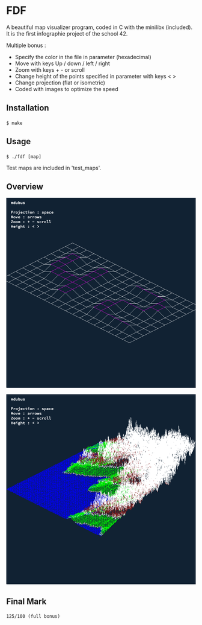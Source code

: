 # FDF

A beautiful map visualizer program, coded in C with the minilibx (included).
It is the first infographie project of the school 42. 

Multiple bonus :
* Specify the color in the file in parameter (hexadecimal)
* Move with keys Up / down / left / right
* Zoom with keys + - or scroll
* Change height of the points specified in parameter with keys < > 
* Change projection (flat or isometric)
* Coded with images to optimize the speed

## Installation

`$ make`

## Usage

`$ ./fdf [map]`

Test maps are included in 'test_maps'.

## Overview

![alt text](https://github.com/mdubus/fdf/blob/master/overview/42.png)

![alt text](https://github.com/mdubus/fdf/blob/master/overview/t1.png)

## Final Mark

`125/100 (full bonus)`
